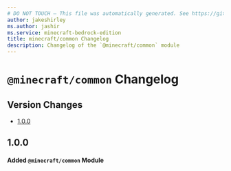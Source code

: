 ```yaml
---
# DO NOT TOUCH — This file was automatically generated. See https://github.com/mojang/minecraftapidocsgenerator to modify descriptions, examples, etc.
author: jakeshirley
ms.author: jashir
ms.service: minecraft-bedrock-edition
title: minecraft/common Changelog
description: Changelog of the `@minecraft/common` module
---
```

# `@minecraft/common` Changelog

## Version Changes
- [1.0.0](#100)

## 1.0.0
#### Added `@minecraft/common` Module
